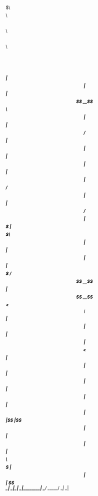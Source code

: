 


  $$$$$$\  $$$$$$$\  $$$$$$$$\      $$\      $$\        $$$$$$\  $$\   $$\
 $$  __$$\ $$  __$$\ $$  _____|     $$ |     $$ |      $$  __$$\ $$ | $$  |
 $$ /  $$ |$$ |  $$ |$$ |           $$ |     $$ |      $$ /  $$ |$$ |$$  /
 $$$$$$$$ |$$$$$$$  |$$$$$\         $$ |     $$ |      $$ |  $$ |$$$$$  /
 $$  __$$ |$$  __$$< $$  __|        $$ |     $$ |      $$ |  $$ |$$  $$<
 $$ |  $$ |$$ |  $$ |$$ |           $$ |     $$ |      $$ |  $$ |$$ |\$$\
 $$ |  $$ |$$ |  $$ |$$$$$$$$\       $$$$$$$$$  |       $$$$$$  |$$ | \$$\
 \__|  \__|\__|  \__|\________|      \_________/        \______/ \__|  \__|






